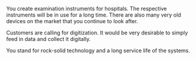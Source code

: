 You create examination instruments for hospitals. The respective instruments will be in use for a long time. There are also many very old devices on the market that you continue to look after.

Customers are calling for digitization. It would be very desirable to simply feed in data and collect it digitally.

You stand for rock-solid technology and a long service life of the systems.
